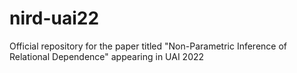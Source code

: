 # nird-uai22
Official repository for the paper titled "Non-Parametric Inference of Relational Dependence" appearing in UAI 2022
